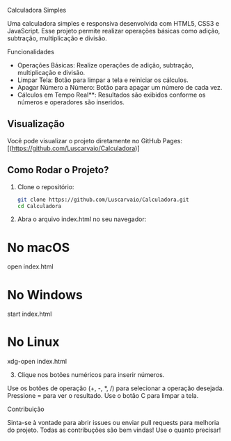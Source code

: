 Calculadora Simples

Uma calculadora simples e responsiva desenvolvida com HTML5, CSS3 e JavaScript. Esse projeto permite realizar operações básicas como adição, subtração, multiplicação e divisão.

Funcionalidades

- Operações Básicas: Realize operações de adição, subtração, multiplicação e divisão.
- Limpar Tela: Botão para limpar a tela e reiniciar os cálculos.
- Apagar Número a Número: Botão para apagar um número de cada vez.
- Cálculos em Tempo Real**: Resultados são exibidos conforme os números e operadores são inseridos.

## Visualização

Você pode visualizar o projeto diretamente no GitHub Pages: [(https://github.com/Luscarvaio/Calculadora)]

## Como Rodar o Projeto?

1. Clone o repositório:

   ```bash
   git clone https://github.com/Luscarvaio/Calculadora.git
   cd Calculadora

2. Abra o arquivo index.html no seu navegador:
  # No macOS
  open index.html  
  
  # No Windows
  start index.html 

  # No Linux
  xdg-open index.html 
  

3. Clique nos botões numéricos para inserir números.

Use os botões de operação (+, -, *, /) para selecionar a operação desejada.
Pressione = para ver o resultado.
Use o botão C para limpar a tela.

Contribuição

Sinta-se à vontade para abrir issues ou enviar pull requests para melhoria do projeto. Todas as contribuções são bem vindas!
Use o quanto precisar!






